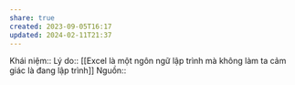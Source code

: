 ```yaml
---
share: true
created: 2023-09-05T16:17
updated: 2024-02-11T21:37
---
```

Khái niệm:: 
Lý do:: [[Excel là một ngôn ngữ lập trình mà không làm ta cảm giác là đang lập trình]]
Nguồn:: 